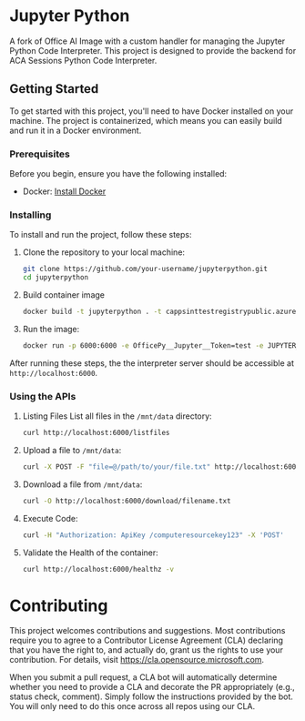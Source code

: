 # Jupyter Python

A fork of Office AI Image with a custom handler for managing the Jupyter Python Code Interpreter. This project is designed to provide the backend for ACA Sessions Python Code Interpreter.

## Getting Started

To get started with this project, you'll need to have Docker installed on your machine. The project is containerized, which means you can easily build and run it in a Docker environment.

### Prerequisites

Before you begin, ensure you have the following installed:

- Docker: [Install Docker](https://docs.docker.com/get-docker/)

### Installing

To install and run the project, follow these steps:

1. Clone the repository to your local machine:
   ```bash
   git clone https://github.com/your-username/jupyterpython.git
   cd jupyterpython
   ```
2. Build container image
   ```bash
   docker build -t jupyterpython . -t cappsinttestregistrypublic.azurecr.io/codeexecjupyter:v7758
   ```
3. Run the image:
   ```bash
   docker run -p 6000:6000 -e OfficePy__Jupyter__Token=test -e JUPYTER_TOKEN=test -e OfficePy_LocalhostDeployment=true -e DATA_UPLOAD_PATH="/mnt/data" cappsinttestregistrypublic.azurecr.io/codeexecjupyter:v7758
   ```
After running these steps, the the interpreter server should be accessible at `http://localhost:6000`.

### Using the APIs
1. Listing Files List all files in the `/mnt/data` directory:
   ```bash
   curl http://localhost:6000/listfiles
   ```

2. Upload a file to `/mnt/data`:
   ```bash
   curl -X POST -F "file=@/path/to/your/file.txt" http://localhost:6000/upload
   ```
  
3. Download a file from `/mnt/data`:
   ```bash
   curl -O http://localhost:6000/download/filename.txt
   ```

4. Execute Code:
   ```bash
   curl -H "Authorization: ApiKey /computeresourcekey123" -X 'POST'   'http://localhost:6000/execute'   -H 'Content-Type: application/json' -d '{ "code": "1+1" }'
   ```

5. Validate the Health of the container:
   ```bash
   curl http://localhost:6000/healthz -v
   ```

# Contributing

This project welcomes contributions and suggestions. Most contributions require
you to agree to a Contributor License Agreement (CLA) declaring that you have
the right to, and actually do, grant us the rights to use your contribution.
For details, visit https://cla.opensource.microsoft.com.

When you submit a pull request, a CLA bot will automatically determine whether
you need to provide a CLA and decorate the PR appropriately (e.g., status
check, comment). Simply follow the instructions provided by the bot. You will
only need to do this once across all repos using our CLA.
